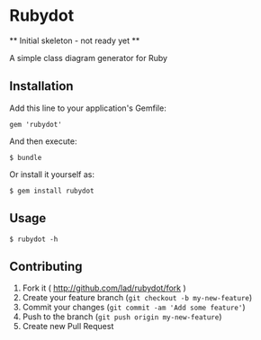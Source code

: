 Rubydot
=======


** Initial skeleton - not ready yet **

A simple class diagram generator for Ruby

Installation
------------

Add this line to your application's Gemfile:

    gem 'rubydot'

And then execute:

    $ bundle

Or install it yourself as:

    $ gem install rubydot

Usage
-----

    $ rubydot -h

Contributing
------------

1. Fork it ( http://github.com/lad/rubydot/fork )
2. Create your feature branch (`git checkout -b my-new-feature`)
3. Commit your changes (`git commit -am 'Add some feature'`)
4. Push to the branch (`git push origin my-new-feature`)
5. Create new Pull Request
